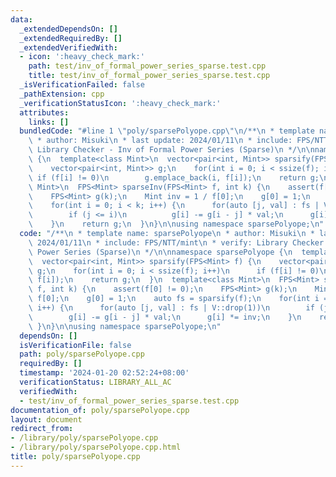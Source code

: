 ```yaml
---
data:
  _extendedDependsOn: []
  _extendedRequiredBy: []
  _extendedVerifiedWith:
  - icon: ':heavy_check_mark:'
    path: test/inv_of_formal_power_series_sparse.test.cpp
    title: test/inv_of_formal_power_series_sparse.test.cpp
  _isVerificationFailed: false
  _pathExtension: cpp
  _verificationStatusIcon: ':heavy_check_mark:'
  attributes:
    links: []
  bundledCode: "#line 1 \"poly/sparsePolyope.cpp\"\n/**\n * template name: sparsePolyope\n\
    \ * author: Misuki\n * last update: 2024/01/11\n * include: FPS/NTT/mint\n * verify:\
    \ Library Checker - Inv of Formal Power Series (Sparse)\n */\n\nnamespace sparsePolyope\
    \ {\n  template<class Mint>\n  vector<pair<int, Mint>> sparsify(FPS<Mint> f) {\n\
    \    vector<pair<int, Mint>> g;\n    for(int i = 0; i < ssize(f); i++)\n     \
    \ if (f[i] != 0)\n        g.emplace_back(i, f[i]);\n    return g;\n  }\n  template<class\
    \ Mint>\n  FPS<Mint> sparseInv(FPS<Mint> f, int k) {\n    assert(f[0] != 0);\n\
    \    FPS<Mint> g(k);\n    Mint inv = 1 / f[0];\n    g[0] = 1;\n    auto fs = sparsify(f);\n\
    \    for(int i = 0; i < k; i++) {\n      for(auto [j, val] : fs | V::drop(1))\n\
    \        if (j <= i)\n          g[i] -= g[i - j] * val;\n      g[i] *= inv;\n\
    \    }\n    return g;\n  }\n}\n\nusing namespace sparsePolyope;\n"
  code: "/**\n * template name: sparsePolyope\n * author: Misuki\n * last update:\
    \ 2024/01/11\n * include: FPS/NTT/mint\n * verify: Library Checker - Inv of Formal\
    \ Power Series (Sparse)\n */\n\nnamespace sparsePolyope {\n  template<class Mint>\n\
    \  vector<pair<int, Mint>> sparsify(FPS<Mint> f) {\n    vector<pair<int, Mint>>\
    \ g;\n    for(int i = 0; i < ssize(f); i++)\n      if (f[i] != 0)\n        g.emplace_back(i,\
    \ f[i]);\n    return g;\n  }\n  template<class Mint>\n  FPS<Mint> sparseInv(FPS<Mint>\
    \ f, int k) {\n    assert(f[0] != 0);\n    FPS<Mint> g(k);\n    Mint inv = 1 /\
    \ f[0];\n    g[0] = 1;\n    auto fs = sparsify(f);\n    for(int i = 0; i < k;\
    \ i++) {\n      for(auto [j, val] : fs | V::drop(1))\n        if (j <= i)\n  \
    \        g[i] -= g[i - j] * val;\n      g[i] *= inv;\n    }\n    return g;\n \
    \ }\n}\n\nusing namespace sparsePolyope;\n"
  dependsOn: []
  isVerificationFile: false
  path: poly/sparsePolyope.cpp
  requiredBy: []
  timestamp: '2024-01-20 02:52:24+08:00'
  verificationStatus: LIBRARY_ALL_AC
  verifiedWith:
  - test/inv_of_formal_power_series_sparse.test.cpp
documentation_of: poly/sparsePolyope.cpp
layout: document
redirect_from:
- /library/poly/sparsePolyope.cpp
- /library/poly/sparsePolyope.cpp.html
title: poly/sparsePolyope.cpp
---
```

